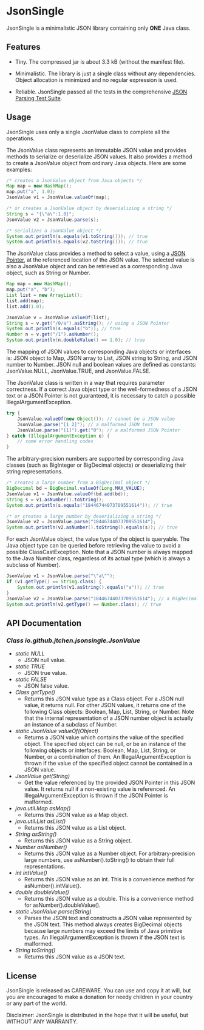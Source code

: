 # JsonSingle

JsonSingle is a minimalistic JSON library containing only **ONE** Java class.

## Features

- Tiny. The compressed jar is about 3.3 kB (without the manifest file).

- Minimalistic. The library is just a single class without any dependencies. Object allocation is minimized and no regular expression is used.

- Reliable. JsonSingle passed all the tests in the comprehensive [JSON Parsing Test Suite](https://github.com/nst/JSONTestSuite).

## Usage

JsonSingle uses only a single JsonValue class to complete all the operations.

The JsonValue class represents an immutable JSON value and provides methods to serialize or deserialize JSON values. It also provides a method to create a JsonValue object from ordinary Java objects. Here are some examples:

```java
/* creates a JsonValue object from Java objects */
Map map = new HashMap();
map.put("a", 1.0);
JsonValue v1 = JsonValue.valueOf(map);

/* or creates a JsonValue object by deserializing a string */
String s = "{\"a\":1.0}";
JsonValue v2 = JsonValue.parse(s);

/* serializes a JsonValue object */
System.out.println(s.equals(v1.toString())); // true
System.out.println(s.equals(v2.toString())); // true
```

The JsonValue class provides a method to select a value, using a [JSON Pointer](https://tools.ietf.org/html/rfc6901), at the referenced location of the JSON value. The selected value is also a JsonValue object and can be retrieved as a corresponding Java object, such as String or Number.

```java
Map map = new HashMap();
map.put("a", "b");
List list = new ArrayList();
list.add(map);
list.add(1.0);

JsonValue v = JsonValue.valueOf(list);
String s = v.get("/0/a").asString(); // using a JSON Pointer
System.out.println(s.equals("b")); // true
Number n = v.get("/1").asNumber();
System.out.println(n.doubleValue() == 1.0); // true
```

The mapping of JSON values to corresponding Java objects or interfaces is: JSON object to Map, JSON array to List, JSON string to String, and JSON number to Number. JSON null and boolean values are defined as constants: JsonValue.NULL, JsonValue.TRUE, and JsonValue.FALSE.

The JsonValue class is written in a way that requires parameter correctness. If a correct Java object type or the well-formedness of a JSON text or a JSON Pointer is not guaranteed, it is necessary to catch a possible IllegalArgumentException.

```java
try {
	JsonValue.valueOf(new Object()); // cannot be a JSON value
	JsonValue.parse("[1 2]"); // a malformed JSON text
	JsonValue.parse("[1]").get("0"); // a malformed JSON Pointer
} catch (IllegalArgumentException e) {
	// some error handling codes
}
```

The arbitrary-precision numbers are supported by corresponding Java classes (such as BigInteger or BigDecimal objects) or deserializing their string representations.

```java
/* creates a large number from a BigDecimal object */
BigDecimal bd = BigDecimal.valueOf(Long.MAX_VALUE);
JsonValue v1 = JsonValue.valueOf(bd.add(bd));
String s = v1.asNumber().toString();
System.out.println(s.equals("18446744073709551614")); // true

/* or creates a large number by deserializing a string */
JsonValue v2 = JsonValue.parse("18446744073709551614");
System.out.println(v2.asNumber().toString().equals(s)); // true
```

For each JsonValue object, the value type of the object is queryable. The Java object type can be queried before retrieving the value to avoid a possible ClassCastException. Note that a JSON number is always mapped to the Java Number class, regardless of its actual type (which is always a subclass of Number).

```java
JsonValue v1 = JsonValue.parse("\"a\"");
if (v1.getType() == String.class) {
	System.out.println(v1.asString().equals("a")); // true
}
JsonValue v2 = JsonValue.parse("18446744073709551614"); // a BigDecimal
System.out.println(v2.getType() == Number.class); // true
```

## API Documentation

### *Class io.github.jtchen.jsonsingle.JsonValue*

- *static NULL*
  - JSON null value.
- *static TRUE*
  - JSON true value.
- *static FALSE*
  - JSON false value.
- *Class getType()*
  - Returns this JSON value type as a Class object. For a JSON null value, it returns null. For other JSON values, it returns one of the following Class objects: Boolean, Map, List, String, or Number. Note that the internal representation of a JSON number object is actually an instance of a subclass of Number.
- *static JsonValue valueOf(Object)*
  - Returns a JSON value which contains the value of the specified object. The specified object can be null, or be an instance of the following objects or interfaces: Boolean, Map, List, String, or Number, or a combination of them. An IllegalArgumentException is thrown if the value of the specified object cannot be contained in a JSON value.
- *JsonValue get(String)*
  - Get the value referenced by the provided JSON Pointer in this JSON value. It returns null if a non-existing value is referenced. An IllegalArgumentException is thrown if the JSON Pointer is malformed.
- *java.util.Map asMap()*
  - Returns this JSON value as a Map object.
- *java.util.List asList()*
  - Returns this JSON value as a List object.
- *String asString()*
  - Returns this JSON value as a String object.
- *Number asNumber()*
  - Returns this JSON value as a Number object. For arbitrary-precision large numbers, use asNumber().toString() to obtain their full representations.
- *int intValue()*
  - Returns this JSON value as an int. This is a convenience method for asNumber().intValue().
- *double doubleValue()*
  - Returns this JSON value as a double. This is a convenience method for asNumber().doubleValue().
- *static JsonValue parse(String)*
  - Parses the JSON text and constructs a JSON value represented by the JSON text. This method always creates BigDecimal objects because large numbers may exceed the limits of Java primitive types. An IllegalArgumentException is thrown if the JSON text is malformed.
- *String toString()*
  - Returns this JSON value as a JSON text.

## License

JsonSingle is released as CAREWARE. You can use and copy it at will, but you are encouraged to make a donation for needy children in your country or any part of the world.

Disclaimer: JsonSingle is distributed in the hope that it will be useful, but WITHOUT ANY WARRANTY.
